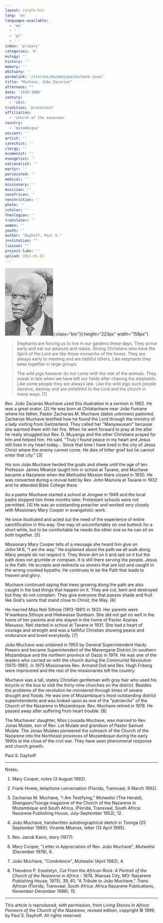 ```yaml
---
layout: single-bio
lang: 'en'
languages-available:
  - 'en'
  - ' '
  - 'pt'
  - ' '
index: 'primary'
categories: 'm'
eulogy: ''
history: ''
memory: ''
obituary: ''
permalink: '/stories/mozambique/muchave-joao/'
title: "Muchave, João Zacarias"
alternate: ""
date: '1910-1986'
century:
  - '20th'
tradition: 'protestant'
affiliation:
  - 'church of the nazarene'
country:
  - 'mozambique'
ancient: ''
artist: ''
catechist: ''
clergy: ''
ecumenist: ''
evangelist: ''
nationalist: ''
martyr: ''
persecuted: ''
medical: ''
missionary: ''
musician: ''
nonafrican: ''
nonchristian: ''
photo: ''
scholar: ''
theologian: ''
translator: ''
women: ''
youth: ''
author: "Dayhoff, Paul S."
institution: ""
liaison: ""
project-luke: ''
upload: 2011-01-01
---
```


![Joao Muchave](/images/bio-pics/mozambique/muchave-joao/muchave-joao.jpg){:class="bio"}{:height="223px" width="158px"}

> Elephants are forcing us to live in our gardens these days. They arrive early and eat our peanuts and maize. Strong Christians who have the Spirit of the Lord are like those monarchs of the forest. They are always early to meeting and are faithful tithers. Like elephants they keep together in large groups.
> 
> The wild pigs however do not come with the rest of the animals. They sneak in late when we have left our fields after chasing the elephants. Like some people they are always late. Like the wild pigs such people deceive, destroy and are unfaithful to the Lord and the church in many ways. [1]

Rev. João Zacarias Muchave used this illustration in a sermon in 1962. He was a great orator. [2]  He was born at Chilatanhane near João Fumane where his father, Pastor Zacharias M. Muchave (dates unknown) pastored.  Zacharias Muchave testified how he found the Lord through the ministry of a lady visiting from Switzerland. They called her "Manyawusani" because she warmed them with her fire. When he went forward to pray at the altar he really struggled but Rev. D. Muyanga and the other Christians prayed for him and helped him. He said, "Truly I found peace in my heart and Jesus still lives in my heart today... Since that time I have lived in the city of Jesus Christ where the enemy cannot come. He dies of bitter grief but he cannot enter that city."  [3]

His son João Muchave herded the goats and sheep until the age of ten. Professor James Mbanze taught him in school at Tavane, and Muchave became a Nazarene when the Methodist Mission there closed in 1930. He was converted during a revival held by Rev. John Mazivila at Tavane in 1932 and he attended Bible College there.

As a pastor Muchave started a school at Jongwe in 1949 and the local padre stopped him three months later.  Protestant schools were not permitted. [4] He was an outstanding preacher and worked very closely with Missionary Mary Cooper in evangelistic work.

He once illustrated and acted out the need of the experience of entire sanctification in this way. One may sit uncomfortably on one buttock for a short while, but to be comfortable he needs the other one so he can sit on both together. [5]

Missionary Mary Cooper tells of a message she heard him give on John:14:6, "I am the way." He explained about the path we all walk along. Many people do not respect it. They throw dirt on it and spit on it but the path does not grumble or complain. It is still there serving the people. Jesus is the Path. He accepts and redirects us sinners that are lost and caught in the wrong crooked bypaths. He continues to be the Path that leads to heaven and glory.

Muchave continued saying that trees growing along the path are also caught in the bad things that happen on it. They are cut, bent and destroyed but they do not complain. They give everyone that passes shade and fruit like God's saints that stand close to Christ, the Way. [6]

He married Miss Neli Sithoie (1913-1981) in 1933. Her parents were N'wankava Sithoye and Hlekwasse Sumbani. She did not get on well in the home of her parents and she stayed in the home of Pastor Azarias Mavusso. Neli started in school at Tavane in 1931. She had a heart of courage and strength and was a faithful Christian showing peace and endurance and loved everybody. [7]

João Muchave was ordained in 1950 by General Superintendent Hardy Powers and became Superintendent of the Mavengane District (in southern Mozambique and the northern province of Gaza) in 1974. He was one of the leaders who carried on with the church during the Communist Revolution (1975-1981). In 1975 Missionaries Rev. Armand Doll and Rev. Hugh Friberg were imprisoned and the rest of the missionaries left the country.

Muchave was a tall, stately Christian gentleman with gray hair who used his bicycle or the bus to visit the thirty-nine churches on the district. Besides the problems of the revolution he ministered through times of severe drought and floods. He was one of Mozambique's most outstanding district superintendents and was looked upon as one of the "patriarchs" of the Church of the Nazarene in Mozambique.  Rev. Muchave retired in 1978. He passed away after suffering from heart trouble. [8]

The Muchaves' daughter, Miss Lousada Muchave, was married to Rev. Jonas Mulate, son of Rev. Lot Mulate and grandson of Pastor Samuel Mulate. The Jonas Mulates pioneered the outreach of the Church of the Nazarene into the Northeast provinces of Mozambique during the early 1990s at the close of the civil war. They have seen phenomenal response and church growth.

Paul S. Dayhoff

---

Notes:

1. Mary Cooper, notes (3 August 1992).

2.  Frank Howie, telephone conversation (Florida, Transvaal, 9 March 1992).

3.  Zacharias M. Muchave, "I Am Testifying," *Mutwalisi* (The Herald), Shangaan/Tsonga magazine of the Church of the Nazarene in Mozambique and South Africa, (Florida, Transvaal, South Africa: Nazarene Publishing House, July-September 1953), 12.

4.  João Muchave, handwritten autobiographical sketch in Tsonga (25 September 1984); Vicente Mbanze, letter (13 April 1995).

5.  Rev. Jacob Kanis, story (1977).

6.  Mary Cooper, "Letter in Appreciation of Rev. João Muchave", *Mutwalisi* (December 1978), 6.

7.  João Muchave, "Condolence", *Mutwalisi* (April 1982), 4.

8.  Theodore P. Esselstyn, *Cut From the African Rock: A Portrait of the Church of the Nazarene in Africa - 1974,* (Kansas City, MO: Nazarene Publishing House, 1975), 39, 61; "A Tribute to João Muchave," *Trans African* (Florida, Transvaal, South Africa: Africa Nazarene Publications, November-December 1986), 15.

---

This article is reproduced, with permission, from *Living Stones In Africa: Pioneers of the Church of the Nazarene*, revised edition, copyright &copy; 1999, by Paul S. Dayhoff.  All rights reserved.